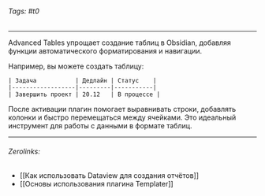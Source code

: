 ###### Tags:  #t0
___
Advanced Tables упрощает создание таблиц в Obsidian, добавляя функции автоматического форматирования и навигации.

Например, вы можете создать таблицу:

```
| Задача           | Дедлайн | Статус    |  
|------------------|---------|-----------|  
| Завершить проект | 20.12   | В процессе |  
```

После активации плагин помогает выравнивать строки, добавлять колонки и быстро перемещаться между ячейками. Это идеальный инструмент для работы с данными в формате таблиц.
___
###### Zerolinks: 
- [[Как использовать Dataview для создания отчётов]]
- [[Основы использования плагина Templater]]